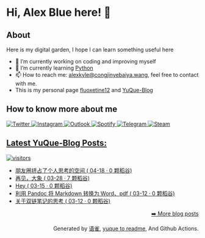 # Hi, Alex Blue here! 👋 

## About
Here is my digital garden, I hope I can learn something useful here
- 🔭 I’m currently working on coding and improving myself
- 🌱 I’m currently learning [Python](https://www.python.org/)
- 📫 How to reach me: [alexkyle@congjinyebaiya.wang](mailto:alexkyle@congjinyebaiya.wang), feel free to contact with me.
- This is my personal page [fluoxetine12](https://fluoxetine12.icu/) and [YuQue-Blog](https://www.yuque.com/congjinyebai/alexkyle)

## How to know more about me

<a href='https://twitter.com/fluoxetine12dot'><img alt="Twitter" src="https://img.shields.io/badge/<Twitter>-%231DA1F2.svg?style=for-the-badge&logo=Twitter&logoColor=white"/>
<a href='https://www.instagram.com/iamalexblue/'><img alt="Instagram" src="https://img.shields.io/badge/<instagram>%20-%23E4405F.svg?&style=for-the-badge&logo=Instagram&logoColor=white"/>
<a href='mailto:alexkyleeee@outlook.com/'><img alt="Outlook" src="https://img.shields.io/badge/Microsoft_Outlook-0078D4?style=for-the-badge&logo=microsoft-outlook&logoColor=white" />
<a href='https://open.spotify.com/user/m4hkj61zfcat0azhv4zq0uraa'><img alt="Spotify" src="https://img.shields.io/badge/Spotify-1ED760?style=for-the-badge&logo=spotify&logoColor=white" />
<a href='https://telegram.me/Lauwish12/'><img alt="Telegram" src="https://img.shields.io/badge/Telegram-2CA5E0?style=for-the-badge&logo=telegram&logoColor=white" />
<a href='https://steamcommunity.com/id/fluoxetine12'><img alt="Steam" src="https://img.shields.io/badge/steam%20-%23000000.svg?&style=for-the-badge&logo=steam&logoColor=white"/>

## Latest YuQue-Blog Posts: 
![visitors](https://visitor-badge.glitch.me/badge?page_id=alexblue-github-page)

  - [朋友圈挤占了个人思考的空间 ( 04-18 · 0 颗稻谷)](https://yuque.com/congjinyebai/alexkyle/nqfd4c)
  - [再见，大象 ( 03-28 · 7 颗稻谷)](https://yuque.com/congjinyebai/alexkyle/20210328)
  - [Hey ( 03-15 · 0 颗稻谷)](https://yuque.com/congjinyebai/alexkyle/gyp2xq)
  - [利用 Pandoc 将 Markdown 转换为 Word、pdf ( 03-12 · 0 颗稻谷)](https://yuque.com/congjinyebai/alexkyle/hsyxm4)
  - [关于双链笔记的思考 ( 03-12 · 0 颗稻谷)](https://yuque.com/congjinyebai/alexkyle/tbbeef)


<p align="right"><a href="https://www.yuque.com/congjinyebai/alexkyle">➡️ More blog posts</a></p>
<p align="right">
  Generated by
  <a href="https://www.yuque.com">语雀</a>,
  <a href="https://github.com/marketplace/actions/yuque-to-readme">yuque to readme</a>,
  And Github Actions.
</p>
